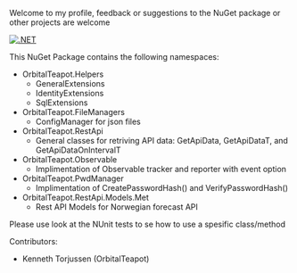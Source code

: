 Welcome to my profile, feedback or suggestions to the NuGet package or other projects are welcome

[![.NET](https://github.com/orbitalteapot/OrbitalTeapot/actions/workflows/dotnet.yml/badge.svg?branch=master)](https://github.com/orbitalteapot/OrbitalTeapot/actions/workflows/dotnet.yml)

This NuGet Package contains the following namespaces:

- OrbitalTeapot.Helpers
	- GeneralExtensions
	- IdentityExtensions
	- SqlExtensions
- OrbitalTeapot.FileManagers
	- ConfigManager for json files
- OrbitalTeapot.RestApi
	- General classes for retriving API data: GetApiData, GetApiDataT, and GetApiDataOnIntervalT
- OrbitalTeapot.Observable
	- Implimentation of Observable tracker and reporter with event option
- OrbitalTeapot.PwdManager
	- Implimentation of CreatePasswordHash() and VerifyPasswordHash()
- OrbitalTeapot.RestApi.Models.Met
	- Rest API Models for Norwegian forecast API


Please use look at the NUnit tests to se how to use a spesific class/method

Contributors:
- Kenneth Torjussen (OrbitalTeapot)
